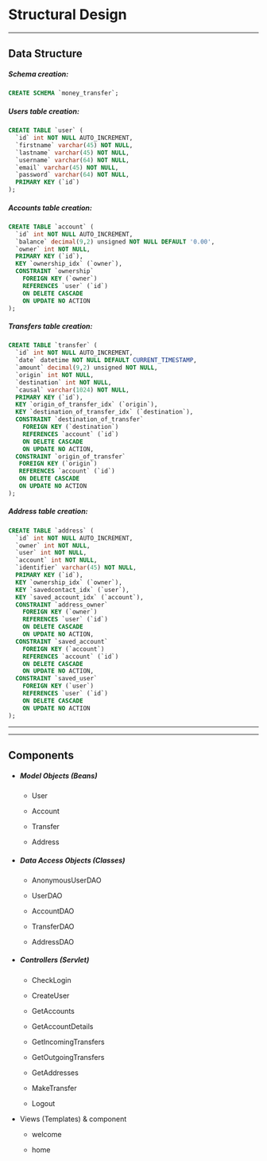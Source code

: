 # Structural Design

---

## Data Structure

##### Schema creation:

```sql
CREATE SCHEMA `money_transfer`;
```

##### Users table creation:

```sql
CREATE TABLE `user` (
  `id` int NOT NULL AUTO_INCREMENT,
  `firstname` varchar(45) NOT NULL,
  `lastname` varchar(45) NOT NULL,
  `username` varchar(64) NOT NULL,
  `email` varchar(45) NOT NULL,
  `password` varchar(64) NOT NULL,
  PRIMARY KEY (`id`)
);
```

##### Accounts table creation:

```sql
CREATE TABLE `account` (
  `id` int NOT NULL AUTO_INCREMENT,
  `balance` decimal(9,2) unsigned NOT NULL DEFAULT '0.00',
  `owner` int NOT NULL,
  PRIMARY KEY (`id`),
  KEY `ownership_idx` (`owner`),
  CONSTRAINT `ownership` 
    FOREIGN KEY (`owner`) 
    REFERENCES `user` (`id`) 
    ON DELETE CASCADE
    ON UPDATE NO ACTION
);
```

##### Transfers table creation:

```sql
CREATE TABLE `transfer` (
  `id` int NOT NULL AUTO_INCREMENT,
  `date` datetime NOT NULL DEFAULT CURRENT_TIMESTAMP,
  `amount` decimal(9,2) unsigned NOT NULL,
  `origin` int NOT NULL,
  `destination` int NOT NULL,
  `causal` varchar(1024) NOT NULL,
  PRIMARY KEY (`id`),
  KEY `origin_of_transfer_idx` (`origin`),
  KEY `destination_of_transfer_idx` (`destination`),
  CONSTRAINT `destination_of_transfer` 
    FOREIGN KEY (`destination`) 
    REFERENCES `account` (`id`) 
    ON DELETE CASCADE
    ON UPDATE NO ACTION,
  CONSTRAINT `origin_of_transfer` 
   FOREIGN KEY (`origin`) 
   REFERENCES `account` (`id`) 
   ON DELETE CASCADE
   ON UPDATE NO ACTION
);
```

##### Address table creation:

```sql
CREATE TABLE `address` (
  `id` int NOT NULL AUTO_INCREMENT,
  `owner` int NOT NULL,
  `user` int NOT NULL,
  `account` int NOT NULL,
  `identifier` varchar(45) NOT NULL,
  PRIMARY KEY (`id`),
  KEY `ownership_idx` (`owner`),
  KEY `savedcontact_idx` (`user`),
  KEY `saved_account_idx` (`account`),
  CONSTRAINT `address_owner` 
    FOREIGN KEY (`owner`) 
    REFERENCES `user` (`id`) 
    ON DELETE CASCADE
    ON UPDATE NO ACTION,
  CONSTRAINT `saved_account` 
    FOREIGN KEY (`account`) 
    REFERENCES `account` (`id`) 
    ON DELETE CASCADE
    ON UPDATE NO ACTION,
  CONSTRAINT `saved_user` 
    FOREIGN KEY (`user`) 
    REFERENCES `user` (`id`) 
    ON DELETE CASCADE
    ON UPDATE NO ACTION
);
```

***

***

## Components

- ##### Model Objects (Beans)
  
  - User
  
  - Account
  
  - Transfer
  
  - Address

- ##### Data Access Objects (Classes)
  
  - AnonymousUserDAO
  
  - UserDAO
  
  - AccountDAO
  
  - TransferDAO
  
  - AddressDAO

- ##### Controllers (Servlet)
  
  - CheckLogin
  
  - CreateUser
  
  - GetAccounts
  
  - GetAccountDetails
  
  - GetIncomingTransfers
  
  - GetOutgoingTransfers
  
  - GetAddresses
  
  - MakeTransfer
  
  - Logout

- Views (Templates) & component
  
  - welcome
  
  - home